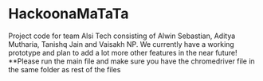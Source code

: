 # HackoonaMaTaTa
Project code for team Alsi Tech consisting of Alwin Sebastian, Aditya Mutharia, Tanishq Jain and Vaisakh NP.
We currently have a working prototype and plan to add a lot more other features in the near future!
**Please run the main file and make sure you have the chromedriver file in the same folder as rest of the files
